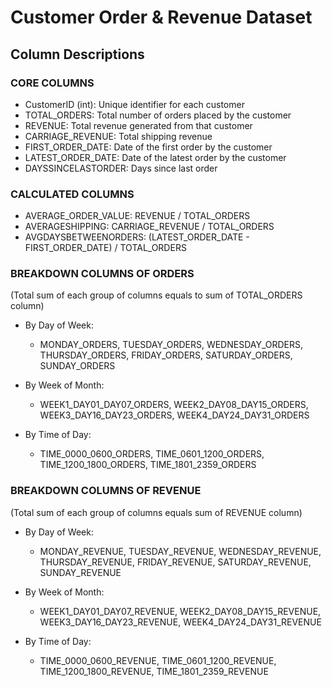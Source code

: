 # Customer Order & Revenue Dataset

## Column Descriptions

### CORE COLUMNS

- CustomerID (int): Unique identifier for each customer
- TOTAL_ORDERS: Total number of orders placed by the customer
- REVENUE: Total revenue generated from that customer
- CARRIAGE_REVENUE: Total shipping revenue
- FIRST_ORDER_DATE: Date of the first order by the customer
- LATEST_ORDER_DATE: Date of the latest order by the customer
- DAYSSINCELASTORDER: Days since last order

### CALCULATED COLUMNS

- AVERAGE_ORDER_VALUE: REVENUE / TOTAL_ORDERS
- AVERAGESHIPPING: CARRIAGE_REVENUE / TOTAL_ORDERS
- AVGDAYSBETWEENORDERS: (LATEST_ORDER_DATE - FIRST_ORDER_DATE) / TOTAL_ORDERS

### BREAKDOWN COLUMNS OF ORDERS

(Total sum of each group of columns equals to sum of TOTAL_ORDERS column)

- By Day of Week:
  - MONDAY_ORDERS, TUESDAY_ORDERS, WEDNESDAY_ORDERS, THURSDAY_ORDERS, FRIDAY_ORDERS, SATURDAY_ORDERS, SUNDAY_ORDERS

- By Week of Month:
  - WEEK1_DAY01_DAY07_ORDERS, WEEK2_DAY08_DAY15_ORDERS, WEEK3_DAY16_DAY23_ORDERS, WEEK4_DAY24_DAY31_ORDERS

- By Time of Day:
  - TIME_0000_0600_ORDERS, TIME_0601_1200_ORDERS, TIME_1200_1800_ORDERS, TIME_1801_2359_ORDERS

### BREAKDOWN COLUMNS OF REVENUE

(Total sum of each group of columns equals sum of REVENUE column)

- By Day of Week:
  - MONDAY_REVENUE, TUESDAY_REVENUE, WEDNESDAY_REVENUE, THURSDAY_REVENUE, FRIDAY_REVENUE, SATURDAY_REVENUE, SUNDAY_REVENUE

- By Week of Month:
  - WEEK1_DAY01_DAY07_REVENUE, WEEK2_DAY08_DAY15_REVENUE, WEEK3_DAY16_DAY23_REVENUE, WEEK4_DAY24_DAY31_REVENUE

- By Time of Day:
  - TIME_0000_0600_REVENUE, TIME_0601_1200_REVENUE, TIME_1200_1800_REVENUE, TIME_1801_2359_REVENUE
